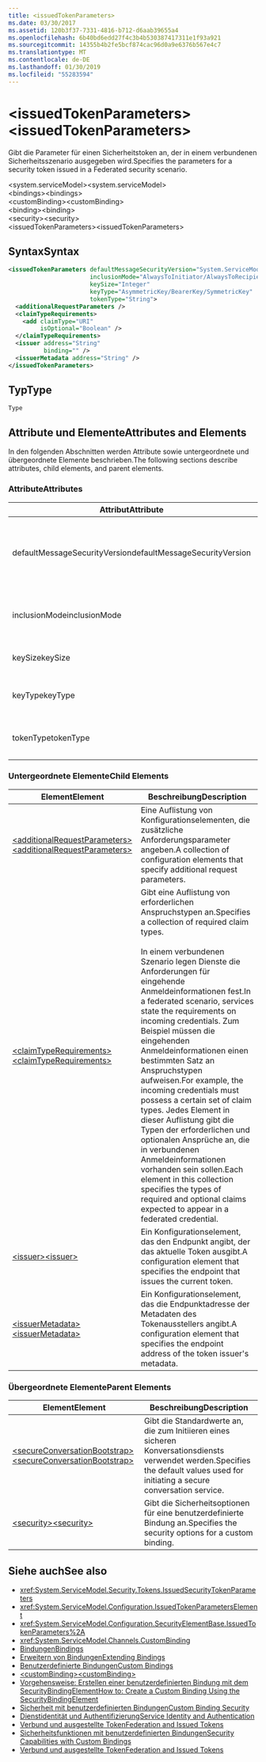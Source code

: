 ```yaml
---
title: <issuedTokenParameters>
ms.date: 03/30/2017
ms.assetid: 120b3f37-7331-4816-b712-d6aab39655a4
ms.openlocfilehash: 6b40bd6edd27f4c3b4b530387417311e1f93a921
ms.sourcegitcommit: 14355b4b2fe5bcf874cac96d0a9e6376b567e4c7
ms.translationtype: MT
ms.contentlocale: de-DE
ms.lasthandoff: 01/30/2019
ms.locfileid: "55283594"
---
```

# <a name="issuedtokenparameters"></a><span data-ttu-id="ec7b8-101">\<issuedTokenParameters></span><span class="sxs-lookup"><span data-stu-id="ec7b8-101">\<issuedTokenParameters></span></span>
<span data-ttu-id="ec7b8-102">Gibt die Parameter für einen Sicherheitstoken an, der in einem verbundenen Sicherheitsszenario ausgegeben wird.</span><span class="sxs-lookup"><span data-stu-id="ec7b8-102">Specifies the parameters for a security token issued in a Federated security scenario.</span></span>  
  
 <span data-ttu-id="ec7b8-103">\<system.serviceModel></span><span class="sxs-lookup"><span data-stu-id="ec7b8-103">\<system.serviceModel></span></span>  
<span data-ttu-id="ec7b8-104">\<bindings></span><span class="sxs-lookup"><span data-stu-id="ec7b8-104">\<bindings></span></span>  
<span data-ttu-id="ec7b8-105">\<customBinding></span><span class="sxs-lookup"><span data-stu-id="ec7b8-105">\<customBinding></span></span>  
<span data-ttu-id="ec7b8-106">\<binding></span><span class="sxs-lookup"><span data-stu-id="ec7b8-106">\<binding></span></span>  
<span data-ttu-id="ec7b8-107">\<security></span><span class="sxs-lookup"><span data-stu-id="ec7b8-107">\<security></span></span>  
<span data-ttu-id="ec7b8-108">\<issuedTokenParameters></span><span class="sxs-lookup"><span data-stu-id="ec7b8-108">\<issuedTokenParameters></span></span>  
  
## <a name="syntax"></a><span data-ttu-id="ec7b8-109">Syntax</span><span class="sxs-lookup"><span data-stu-id="ec7b8-109">Syntax</span></span>  
  
```xml  
<issuedTokenParameters defaultMessageSecurityVersion="System.ServiceModel.MessageSecurityVersion"
                       inclusionMode="AlwaysToInitiator/AlwaysToRecipient/Never/Once"
                       keySize="Integer"
                       keyType="AsymmetricKey/BearerKey/SymmetricKey"
                       tokenType="String">
  <additionalRequestParameters />
  <claimTypeRequirements>
    <add claimType="URI"
         isOptional="Boolean" />
  </claimTypeRequirements>
  <issuer address="String"
          binding="" />
  <issuerMetadata address="String" />
</issuedTokenParameters>
```  
  
## <a name="type"></a><span data-ttu-id="ec7b8-110">Typ</span><span class="sxs-lookup"><span data-stu-id="ec7b8-110">Type</span></span>  
 `Type`  
  
## <a name="attributes-and-elements"></a><span data-ttu-id="ec7b8-111">Attribute und Elemente</span><span class="sxs-lookup"><span data-stu-id="ec7b8-111">Attributes and Elements</span></span>  
 <span data-ttu-id="ec7b8-112">In den folgenden Abschnitten werden Attribute sowie untergeordnete und übergeordnete Elemente beschrieben.</span><span class="sxs-lookup"><span data-stu-id="ec7b8-112">The following sections describe attributes, child elements, and parent elements.</span></span>  
  
### <a name="attributes"></a><span data-ttu-id="ec7b8-113">Attribute</span><span class="sxs-lookup"><span data-stu-id="ec7b8-113">Attributes</span></span>  
  
|<span data-ttu-id="ec7b8-114">Attribut</span><span class="sxs-lookup"><span data-stu-id="ec7b8-114">Attribute</span></span>|<span data-ttu-id="ec7b8-115">Beschreibung</span><span class="sxs-lookup"><span data-stu-id="ec7b8-115">Description</span></span>|  
|---------------|-----------------|  
|<span data-ttu-id="ec7b8-116">defaultMessageSecurityVersion</span><span class="sxs-lookup"><span data-stu-id="ec7b8-116">defaultMessageSecurityVersion</span></span>|<span data-ttu-id="ec7b8-117">Gibt die Versionen der Sicherheitsspezifikationen (WS-Security, WS-Trust, WS-Secure Conversation und WS-Security Policy) an, die von der Bindung unterstützt werden müssen.</span><span class="sxs-lookup"><span data-stu-id="ec7b8-117">Specifies the versions of the security specifications, (WS-Security, WS-Trust, WS-Secure Conversation and WS-Security Policy) that must be supported by the binding.</span></span> <span data-ttu-id="ec7b8-118">Dieser Wert ist vom Typ <xref:System.ServiceModel.MessageSecurityVersion>.</span><span class="sxs-lookup"><span data-stu-id="ec7b8-118">This value is of type <xref:System.ServiceModel.MessageSecurityVersion>.</span></span>|  
|<span data-ttu-id="ec7b8-119">inclusionMode</span><span class="sxs-lookup"><span data-stu-id="ec7b8-119">inclusionMode</span></span>|<span data-ttu-id="ec7b8-120">Gibt die Tokeneinschlussanforderungen an.</span><span class="sxs-lookup"><span data-stu-id="ec7b8-120">Specifies the token inclusion requirements.</span></span> <span data-ttu-id="ec7b8-121">Dieses Attribut ist vom Typ <xref:System.ServiceModel.Security.Tokens.SecurityTokenInclusionMode>.</span><span class="sxs-lookup"><span data-stu-id="ec7b8-121">This attribute is of type <xref:System.ServiceModel.Security.Tokens.SecurityTokenInclusionMode>.</span></span>|  
|<span data-ttu-id="ec7b8-122">keySize</span><span class="sxs-lookup"><span data-stu-id="ec7b8-122">keySize</span></span>|<span data-ttu-id="ec7b8-123">Eine ganze Zahl, die die Größe des Tokenschlüssels angibt.</span><span class="sxs-lookup"><span data-stu-id="ec7b8-123">An integer that specifies the token key size.</span></span> <span data-ttu-id="ec7b8-124">Der Standardwert ist 256.</span><span class="sxs-lookup"><span data-stu-id="ec7b8-124">The default value is 256.</span></span>|  
|<span data-ttu-id="ec7b8-125">keyType</span><span class="sxs-lookup"><span data-stu-id="ec7b8-125">keyType</span></span>|<span data-ttu-id="ec7b8-126">Ein gültiger Wert von <xref:System.IdentityModel.Tokens.SecurityKeyType>, der den Schlüsseltyp angibt.</span><span class="sxs-lookup"><span data-stu-id="ec7b8-126">A valid value of <xref:System.IdentityModel.Tokens.SecurityKeyType> that specifies the key type.</span></span> <span data-ttu-id="ec7b8-127">Die Standardeinstellung ist `SymmetricKey`.</span><span class="sxs-lookup"><span data-stu-id="ec7b8-127">The default is `SymmetricKey`.</span></span>|  
|<span data-ttu-id="ec7b8-128">tokenType</span><span class="sxs-lookup"><span data-stu-id="ec7b8-128">tokenType</span></span>|<span data-ttu-id="ec7b8-129">Eine Zeichenfolge, die den Tokentyp angibt.</span><span class="sxs-lookup"><span data-stu-id="ec7b8-129">A string that specifies the token type.</span></span> <span data-ttu-id="ec7b8-130">Der Standardwert ist "http://docs.oasis-open.org/wss/oasis-wss-saml-token-profile-1.1#SAML".</span><span class="sxs-lookup"><span data-stu-id="ec7b8-130">The default is "http://docs.oasis-open.org/wss/oasis-wss-saml-token-profile-1.1#SAML".</span></span>|  
  
### <a name="child-elements"></a><span data-ttu-id="ec7b8-131">Untergeordnete Elemente</span><span class="sxs-lookup"><span data-stu-id="ec7b8-131">Child Elements</span></span>  
  
|<span data-ttu-id="ec7b8-132">Element</span><span class="sxs-lookup"><span data-stu-id="ec7b8-132">Element</span></span>|<span data-ttu-id="ec7b8-133">Beschreibung</span><span class="sxs-lookup"><span data-stu-id="ec7b8-133">Description</span></span>|  
|-------------|-----------------|  
|[<span data-ttu-id="ec7b8-134">\<additionalRequestParameters></span><span class="sxs-lookup"><span data-stu-id="ec7b8-134">\<additionalRequestParameters></span></span>](../../../../../docs/framework/configure-apps/file-schema/wcf/additionalrequestparameters-element.md)|<span data-ttu-id="ec7b8-135">Eine Auflistung von Konfigurationselementen, die zusätzliche Anforderungsparameter angeben.</span><span class="sxs-lookup"><span data-stu-id="ec7b8-135">A collection of configuration elements that specify additional request parameters.</span></span>|  
|[<span data-ttu-id="ec7b8-136">\<claimTypeRequirements></span><span class="sxs-lookup"><span data-stu-id="ec7b8-136">\<claimTypeRequirements></span></span>](../../../../../docs/framework/configure-apps/file-schema/wcf/claimtyperequirements-element.md)|<span data-ttu-id="ec7b8-137">Gibt eine Auflistung von erforderlichen Anspruchstypen an.</span><span class="sxs-lookup"><span data-stu-id="ec7b8-137">Specifies a collection of required claim types.</span></span><br /><br /> <span data-ttu-id="ec7b8-138">In einem verbundenen Szenario legen Dienste die Anforderungen für eingehende Anmeldeinformationen fest.</span><span class="sxs-lookup"><span data-stu-id="ec7b8-138">In a federated scenario, services state the requirements on incoming credentials.</span></span> <span data-ttu-id="ec7b8-139">Zum Beispiel müssen die eingehenden Anmeldeinformationen einen bestimmten Satz an Anspruchstypen aufweisen.</span><span class="sxs-lookup"><span data-stu-id="ec7b8-139">For example, the incoming credentials must possess a certain set of claim types.</span></span> <span data-ttu-id="ec7b8-140">Jedes Element in dieser Auflistung gibt die Typen der erforderlichen und optionalen Ansprüche an, die in verbundenen Anmeldeinformationen vorhanden sein sollen.</span><span class="sxs-lookup"><span data-stu-id="ec7b8-140">Each element in this collection specifies the types of required and optional claims expected to appear in a federated credential.</span></span>|  
|[<span data-ttu-id="ec7b8-141">\<issuer></span><span class="sxs-lookup"><span data-stu-id="ec7b8-141">\<issuer></span></span>](../../../../../docs/framework/configure-apps/file-schema/wcf/issuer-of-issuedtokenparameters.md)|<span data-ttu-id="ec7b8-142">Ein Konfigurationselement, das den Endpunkt angibt, der das aktuelle Token ausgibt.</span><span class="sxs-lookup"><span data-stu-id="ec7b8-142">A configuration element that specifies the endpoint that issues the current token.</span></span>|  
|[<span data-ttu-id="ec7b8-143">\<issuerMetadata></span><span class="sxs-lookup"><span data-stu-id="ec7b8-143">\<issuerMetadata></span></span>](../../../../../docs/framework/configure-apps/file-schema/wcf/issuermetadata-of-issuedtokenparameters.md)|<span data-ttu-id="ec7b8-144">Ein Konfigurationselement, das die Endpunktadresse der Metadaten des Tokenausstellers angibt.</span><span class="sxs-lookup"><span data-stu-id="ec7b8-144">A configuration element that specifies the endpoint address of the token issuer's metadata.</span></span>|  
  
### <a name="parent-elements"></a><span data-ttu-id="ec7b8-145">Übergeordnete Elemente</span><span class="sxs-lookup"><span data-stu-id="ec7b8-145">Parent Elements</span></span>  
  
|<span data-ttu-id="ec7b8-146">Element</span><span class="sxs-lookup"><span data-stu-id="ec7b8-146">Element</span></span>|<span data-ttu-id="ec7b8-147">Beschreibung</span><span class="sxs-lookup"><span data-stu-id="ec7b8-147">Description</span></span>|  
|-------------|-----------------|  
|[<span data-ttu-id="ec7b8-148">\<secureConversationBootstrap></span><span class="sxs-lookup"><span data-stu-id="ec7b8-148">\<secureConversationBootstrap></span></span>](../../../../../docs/framework/configure-apps/file-schema/wcf/secureconversationbootstrap.md)|<span data-ttu-id="ec7b8-149">Gibt die Standardwerte an, die zum Initiieren eines sicheren Konversationsdiensts verwendet werden.</span><span class="sxs-lookup"><span data-stu-id="ec7b8-149">Specifies the default values used for initiating a secure conversation service.</span></span>|  
|[<span data-ttu-id="ec7b8-150">\<security></span><span class="sxs-lookup"><span data-stu-id="ec7b8-150">\<security></span></span>](../../../../../docs/framework/configure-apps/file-schema/wcf/security-of-custombinding.md)|<span data-ttu-id="ec7b8-151">Gibt die Sicherheitsoptionen für eine benutzerdefinierte Bindung an.</span><span class="sxs-lookup"><span data-stu-id="ec7b8-151">Specifies the security options for a custom binding.</span></span>|  
  
## <a name="see-also"></a><span data-ttu-id="ec7b8-152">Siehe auch</span><span class="sxs-lookup"><span data-stu-id="ec7b8-152">See also</span></span>
- <xref:System.ServiceModel.Security.Tokens.IssuedSecurityTokenParameters>
- <xref:System.ServiceModel.Configuration.IssuedTokenParametersElement>
- <xref:System.ServiceModel.Configuration.SecurityElementBase.IssuedTokenParameters%2A>
- <xref:System.ServiceModel.Channels.CustomBinding>
- [<span data-ttu-id="ec7b8-153">Bindungen</span><span class="sxs-lookup"><span data-stu-id="ec7b8-153">Bindings</span></span>](../../../../../docs/framework/wcf/bindings.md)
- [<span data-ttu-id="ec7b8-154">Erweitern von Bindungen</span><span class="sxs-lookup"><span data-stu-id="ec7b8-154">Extending Bindings</span></span>](../../../../../docs/framework/wcf/extending/extending-bindings.md)
- [<span data-ttu-id="ec7b8-155">Benutzerdefinierte Bindungen</span><span class="sxs-lookup"><span data-stu-id="ec7b8-155">Custom Bindings</span></span>](../../../../../docs/framework/wcf/extending/custom-bindings.md)
- [<span data-ttu-id="ec7b8-156">\<customBinding></span><span class="sxs-lookup"><span data-stu-id="ec7b8-156">\<customBinding></span></span>](../../../../../docs/framework/configure-apps/file-schema/wcf/custombinding.md)
- [<span data-ttu-id="ec7b8-157">Vorgehensweise: Erstellen einer benutzerdefinierten Bindung mit dem SecurityBindingElement</span><span class="sxs-lookup"><span data-stu-id="ec7b8-157">How to: Create a Custom Binding Using the SecurityBindingElement</span></span>](../../../../../docs/framework/wcf/feature-details/how-to-create-a-custom-binding-using-the-securitybindingelement.md)
- [<span data-ttu-id="ec7b8-158">Sicherheit mit benutzerdefinierten Bindungen</span><span class="sxs-lookup"><span data-stu-id="ec7b8-158">Custom Binding Security</span></span>](../../../../../docs/framework/wcf/samples/custom-binding-security.md)
- [<span data-ttu-id="ec7b8-159">Dienstidentität und Authentifizierung</span><span class="sxs-lookup"><span data-stu-id="ec7b8-159">Service Identity and Authentication</span></span>](../../../../../docs/framework/wcf/feature-details/service-identity-and-authentication.md)
- [<span data-ttu-id="ec7b8-160">Verbund und ausgestellte Token</span><span class="sxs-lookup"><span data-stu-id="ec7b8-160">Federation and Issued Tokens</span></span>](../../../../../docs/framework/wcf/feature-details/federation-and-issued-tokens.md)
- [<span data-ttu-id="ec7b8-161">Sicherheitsfunktionen mit benutzerdefinierten Bindungen</span><span class="sxs-lookup"><span data-stu-id="ec7b8-161">Security Capabilities with Custom Bindings</span></span>](../../../../../docs/framework/wcf/feature-details/security-capabilities-with-custom-bindings.md)
- [<span data-ttu-id="ec7b8-162">Verbund und ausgestellte Token</span><span class="sxs-lookup"><span data-stu-id="ec7b8-162">Federation and Issued Tokens</span></span>](../../../../../docs/framework/wcf/feature-details/federation-and-issued-tokens.md)
